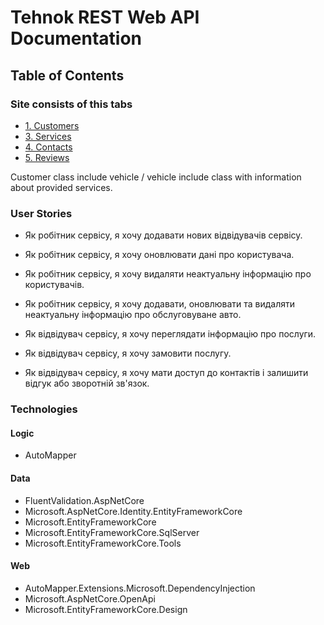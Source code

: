 # Tehnok REST Web API Documentation

## Table of Contents

### Site consists of this tabs
   - [1. Customers](#customers)
   - [3. Services](#services)
   - [4. Contacts](#contacts)
   - [5. Reviews](#reviews)

Customer class include vehicle / vehicle include class with information about provided services.

### User Stories

   - Як робітник сервісу, я хочу додавати нових відвідувачів сервісу.
   - Як робітник сервісу, я хочу оновлювати дані про користувача.
   - Як робітник сервісу, я хочу видаляти неактуальну інформацію про користувачів.
   - Як робітник сервісу, я хочу додавати, оновлювати та видаляти неактуальну інформацію про обслуговуване авто.

   - Як відвідувач сервісу, я хочу переглядати інформацію про послуги.
   - Як відвідувач сервісу, я хочу замовити послугу.
   - Як відвідувач сервісу, я хочу мати доступ до контактів і залишити відгук або зворотній зв'язок.

### Technologies

   #### Logic
   - AutoMapper
   #### Data
   - FluentValidation.AspNetCore
   - Microsoft.AspNetCore.Identity.EntityFrameworkCore
   - Microsoft.EntityFrameworkCore
   - Microsoft.EntityFrameworkCore.SqlServer
   - Microsoft.EntityFrameworkCore.Tools
   #### Web
   - AutoMapper.Extensions.Microsoft.DependencyInjection
   - Microsoft.AspNetCore.OpenApi
   - Microsoft.EntityFrameworkCore.Design
